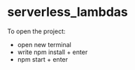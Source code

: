 # serverless_lambdas
To open the project:
- open new terminal
- write npm install + enter
- npm start + enter
